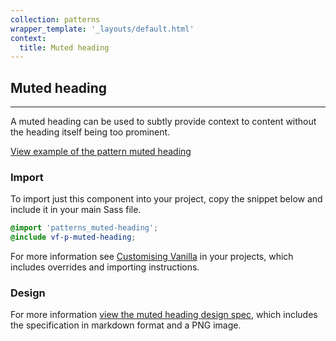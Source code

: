```yaml
---
collection: patterns
wrapper_template: '_layouts/default.html'
context:
  title: Muted heading
---
```


## Muted heading

<hr>

A muted heading can be used to subtly provide context to content without the heading itself being too prominent.

<a href="/examples/patterns/headings/muted/" class="js-example">
View example of the pattern muted heading
</a>

### Import

To import just this component into your project, copy the snippet below and include it in your main Sass file.

```scss
@import 'patterns_muted-heading';
@include vf-p-muted-heading;
```

For more information see [Customising Vanilla](/customising-vanilla/) in your projects, which includes overrides and importing instructions.

### Design

For more information [view the muted heading design spec](https://github.com/ubuntudesign/vanilla-design/tree/master/Muted%20heading), which includes the specification in markdown format and a PNG image.
